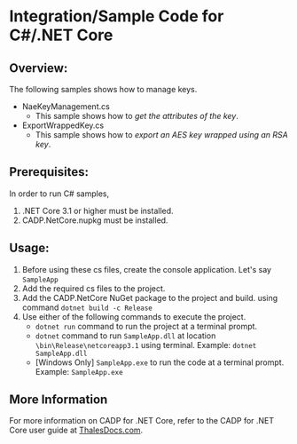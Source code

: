 # Integration/Sample Code for C#/.NET Core

## Overview:
The following samples shows how to manage keys.

* NaeKeyManagement.cs
  * This sample shows how to *get the attributes of the key*.
* ExportWrappedKey.cs
  * This sample shows how to *export an AES key wrapped using an RSA key*.

## Prerequisites: 
In order to run C# samples, 
1. .NET Core 3.1 or higher must be installed.
1. CADP.NetCore.nupkg must be installed.

## Usage: 
1. Before using these cs files, create the console application. Let's say `SampleApp`
1. Add the required cs files to the project.
1. Add the CADP.NetCore NuGet package to the project and build. using command `dotnet build -c Release`
1. Use either of the following commands to execute the project.
    * `dotnet run` command to run the project at a terminal prompt.
    * `dotnet` command to run `SampleApp.dll` at location `\bin\Release\netcoreapp3.1` using terminal. Example: `dotnet SampleApp.dll`
    * [Windows Only] `SampleApp.exe` to run the code at a terminal prompt. Example: `SampleApp.exe` 

## More Information
For more information on CADP for .NET Core, refer to the CADP for .NET Core user guide at [ThalesDocs.com](www.thalesdocs.com/ctp/con/cadp/dotnetcore/index.html).
